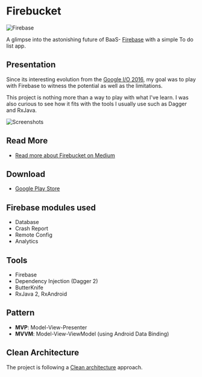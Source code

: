 # Firebucket
![Firebase](https://raw.githubusercontent.com/remychantenay/Firebucket/master/art/header.jpg)

A glimpse into the astonishing future of BaaS- [Firebase](https://www.firebase.com/) with a simple To do list app.

## Presentation
Since its interesting evolution from the [Google I/O 2016](https://developers.googleblog.com/2016/05/firebase-expands-to-become-unified-app.html), my goal was to play with Firebase to witness the potential as well as the limitations.

This project is nothing more than a way to play with what I've learn. I was also curious to see how it fits with the tools I usually use such as Dagger and RxJava.

![Screenshots](https://raw.githubusercontent.com/remychantenay/Firebucket/master/art/screenshots.jpg)

## Read More
* [Read more about Firebucket on Medium](https://medium.com/@remy.chantenay/f1r3b4s3-13cf28def122)

## Download
* [Google Play Store](https://play.google.com/store/apps/details?id=com.cremy.firebucket)

## Firebase modules used
* Database
* Crash Report
* Remote Config
* Analytics

## Tools
* Firebase
* Dependency Injection (Dagger 2)
* ButterKnife
* RxJava 2, RxAndroid

## Pattern
* **MVP**: Model-View-Presenter
* **MVVM**: Model-View-ViewModel (using Android Data Binding)

## Clean Architecture
The project is following a [Clean architecture](https://8thlight.com/blog/uncle-bob/2012/08/13/the-clean-architecture.html) approach.